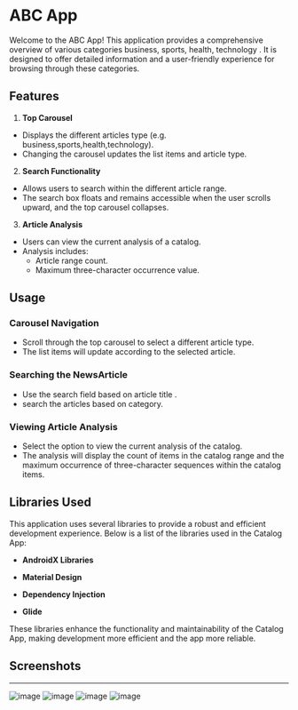 # ABC App

Welcome to the ABC App! This application provides a comprehensive overview of various categories business, sports, health, technology . It is designed to offer detailed information and a user-friendly experience for browsing through these categories.

## Features

1. **Top Carousel**
- Displays the different articles type (e.g. business,sports,health,technology).
- Changing the carousel updates the list items and article type.

2. **Search Functionality**
- Allows users to search within the different article range.
- The search box floats and remains accessible when the user scrolls upward, and the top carousel collapses.

3. **Article Analysis**
- Users can view the current analysis of a catalog.
- Analysis includes:
    - Article range count.
    - Maximum three-character occurrence value.

## Usage

### Carousel Navigation
- Scroll through the top carousel to select a different article type.
- The list items will update according to the selected article.

### Searching the NewsArticle
- Use the search field based on article title .
- search the articles based on category.

### Viewing Article Analysis
- Select the option to view the current analysis of the catalog.
- The analysis will display the count of items in the catalog range and the maximum occurrence of three-character sequences within the catalog items.

## Libraries Used

This application uses several libraries to provide a robust and efficient development experience. Below is a list of the libraries used in the Catalog App:

- **AndroidX Libraries**

- **Material Design**

- **Dependency Injection**

- **Glide**

These libraries enhance the functionality and maintainability of the Catalog App, making development more efficient and the app more reliable.


## Screenshots

---
![image](https://github.com/user-attachments/assets/eba0f387-a1f2-41d2-a1d4-4fc592bf312c)
![image](https://github.com/user-attachments/assets/8268ce43-4ecc-4256-bae7-953d4f3df945)
![image](https://github.com/user-attachments/assets/445f080b-7a90-4d50-8e21-823aec0e01c7)
![image](https://github.com/user-attachments/assets/73db9bbc-7527-430b-8e51-f0dbadaaf415)

